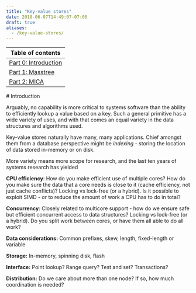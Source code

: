 ```yaml
---
title: "Key-value stores"
date: 2018-06-07T14:49:07-07:00
draft: true
aliases:
  - /key-value-stores/
---
```

<span class="center-table">

Table of contents    |
---------------------|
[Part 0: Introduction](/key-value-stores) |
[Part 1: Masstree](/post/masstree-paper-notes/)     |
[Part 2: MICA](/post/mica-paper-notes)         |

</span>
# Introduction

Arguably, no capability is more critical to systems software than the ability to efficiently lookup
a value based on a key. Such a general primitive has a wide variety of uses, and with that comes an
equal variety in the data structures and algorithms used.

Key-value stores naturally have many, many applications. Chief amongst them from a database
perspective might be _indexing_ - storing the location of data stored in-memory or on disk.

More variety means more scope for research, and the last ten years of systems research has yielded

**CPU efficiency**: How do you make efficient use of multiple cores? How do you make sure the data
that a core needs is close to it (cache efficiency, not just cache conflicts)? Locking vs lock-free
(or a hybrid). Is it possible to exploit SIMD - or to reduce the amount of work a CPU has to do in
total?

**Concurrency**: Closely related to multicore support - how do we ensure safe but efficient
concurrent access to data structures? Locking vs lock-free (or a hybrid). Do you split work between
cores, or have them all able to do all work?

**Data considerations:** Common prefixes, skew, length, fixed-length or variable

**Storage:** In-memory, spinning disk, flash

**Interface:** Point lookup? Range query? Test and set? Transactions?

**Distribution:** Do we care about more than one node? If so, how much coordination is needed?
